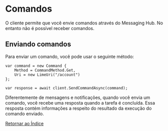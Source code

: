 # Comandos

O cliente permite que você envie comandos através do Messaging Hub. No entanto não é possível receber comandos. 

## Enviando comandos

Para enviar um comando, você pode usar o seguinte método:

```CSharp 
var command = new Command {
    Method = CommandMethod.Get,
    Uri = new LimeUri("/account")
};

var response = await client.SendCommandAsync(command);
```

Diferentemente de mensagens e notificações, quando você envia um comando, você recebe uma resposta quando a tarefa é concluída. Essa resposta contém informações a respeito do resultado da execução do comando enviado.

[Retornar ao Índice](./index.md)